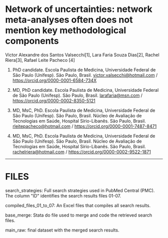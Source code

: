 
# Network of uncertainties: network meta-analyses often does not mention key methodological components

Victor Alexandre dos Santos Valsecchi[1], Lara Faria Souza Dias[2],  Rachel Riera[3], Rafael Leite Pacheco [4]

1.	PhD candidate. Escola Paulista de Medicina, Universidade Federal de São Paulo (Unifesp). São Paulo, Brasil. victor.valsecchi@hotmail.com / https://orcid.org/0000-0001-6584-734X
   
2.	MD, PhD candidate. Escola Paulista de Medicina, Universidade Federal de São Paulo (Unifesp). São Paulo, Brasil. larafaria@msn.com /  https://orcid.org/0000-0002-8350-5121
   
3.	MD, MsC, PhD. Escola Paulista de Medicina, Universidade Federal de São Paulo (Unifesp). São Paulo, Brasil. Núcleo de Avaliação de Tecnologias em Saúde, Hospital Sírio-Libanês. São Paulo, Brasil. rleitepacheco@hotmail.com / https://orcid.org/0000-0001-7487-8471
   
4.	MD, MsC, PhD. Escola Paulista de Medicina, Universidade Federal de São Paulo (Unifesp). São Paulo, Brasil. Núcleo de Avaliação de Tecnologias em Saúde, Hospital Sírio-Libanês. São Paulo, Brasil. rachelriera@hotmail.com / https://orcid.org/0000-0002-9522-1871 

_____________________________________________________

# FILES

search_strategies: Full search strategies used in PubMed Central (PMC). The column "ID" identifies the search results files 01-07.

compiled_files_01_to_07: An Excel files that compiles all search results. 

base_merge: Stata do file used to merge and code the retrieved search files.

main_raw: final dataset with the merged search results.




